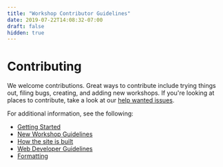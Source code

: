 ```yaml
---
title: "Workshop Contributor Guidelines"
date: 2019-07-22T14:08:32-07:00
draft: false
hidden: true
---
```


# Contributing

We welcome contributions. Great ways to contribute include trying things out, filing bugs, creating, and adding new workshops. If you're looking at places to contribute, take a look at our [help wanted issues](https://github.com/dotnet/project-system/issues?q=is%3Aopen+is%3Aissue+label%3A%22Help+Wanted%22).

For additional information, see the following:

- [Getting Started](getting-started.md)
- [New Workshop Guidelines](new-workshops.md)
- [How the site is built](site-architecture.md)
- [Web Developer Guidelines](web-developer.md)
- [Formatting](formatting.md)
